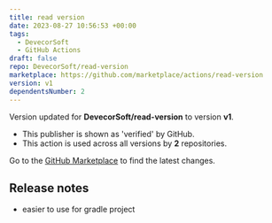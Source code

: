```yaml
---
title: read version
date: 2023-08-27 10:56:53 +00:00
tags:
  - DevecorSoft
  - GitHub Actions
draft: false
repo: DevecorSoft/read-version
marketplace: https://github.com/marketplace/actions/read-version
version: v1
dependentsNumber: 2
---
```



Version updated for **DevecorSoft/read-version** to version **v1**.
- This publisher is shown as 'verified' by GitHub.
- This action is used across all versions by **2** repositories.

Go to the [GitHub Marketplace](https://github.com/marketplace/actions/read-version) to find the latest changes.

## Release notes

* easier to use for gradle project
